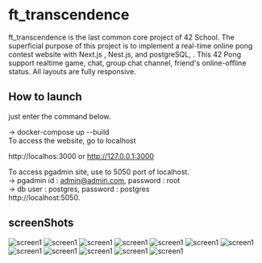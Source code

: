 # ft_transcendence
ft_transcendence is the last common core project of 42 School. The superficial purpose of this project is to implement a real-time online pong contest website with Next.js , Nest.js, and postgreSQL, . This 42 Pong support realtime game, chat, group chat channel, friend's online-offline status. All layouts are fully responsive.
## How to launch
just enter the command below.

-> docker-compose up --build
<br>
To access the website, go to localhost

http://localhos:3000 or http://127.0.0.1:3000
<br>

To access pgadmin site, use to 5050 port of localhost.<br>
-> pgadmin id : admin@admin.com, password : root
<br>
-> db user : postgres, password : postgres
<br>
http://localhost:5050.

## screenShots
![screen1](https://raw.githubusercontent.com/abettach/ft_transcendence/main/ScreenShot/1.png)
![screen1](https://raw.githubusercontent.com/abettach/ft_transcendence/main/ScreenShot/2.png)
![screen1](https://raw.githubusercontent.com/abettach/ft_transcendence/main/ScreenShot/3.png)
![screen1](https://raw.githubusercontent.com/abettach/ft_transcendence/main/ScreenShot/4.png)
![screen1](https://raw.githubusercontent.com/abettach/ft_transcendence/main/ScreenShot/5.png)
![screen1](https://raw.githubusercontent.com/abettach/ft_transcendence/main/ScreenShot/6.png)
![screen1](https://raw.githubusercontent.com/abettach/ft_transcendence/main/ScreenShot/7.png)
![screen1](https://raw.githubusercontent.com/abettach/ft_transcendence/main/ScreenShot/8.png)
![screen1](https://raw.githubusercontent.com/abettach/ft_transcendence/main/ScreenShot/9.png)
![screen1](https://raw.githubusercontent.com/abettach/ft_transcendence/main/ScreenShot/10.png)
![screen1](https://raw.githubusercontent.com/abettach/ft_transcendence/main/ScreenShot/11.png)
![screen1](https://raw.githubusercontent.com/abettach/ft_transcendence/main/ScreenShot/12.png)


